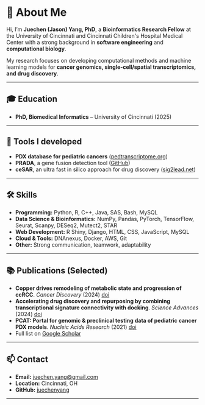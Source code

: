 # 👋 About Me

Hi, I’m **Juechen (Jason) Yang, PhD**, a **Bioinformatics Research Fellow** at the University of Cincinnati and Cincinnati Children's Hospital Medical Center with a strong background in **software engineering** and **computational biology**.  

My research focuses on developing computational methods and machine learning models for **cancer genomics, single-cell/spatial transcriptomics, and drug discovery**.

---

## 🎓 Education
- **PhD, Biomedical Informatics** – University of Cincinnati (2025)  

---

## 💼 Tools I developed
- **PDX database for pediatric cancers** ([pedtranscriptome.org](http://www.pedtranscriptome.org/))
- **PRADA**, a gene fusion detection tool ([GitHub](https://github.com/juechenyang/PRADA2))
- **ceSAR**, an ultra fast in silico approach for drug discovery ([sig2lead.net](http://sig2lead.net/))

---

## 🛠️ Skills
- **Programming:** Python, R, C++, Java, SAS, Bash, MySQL  
- **Data Science & Bioinformatics:** NumPy, Pandas, PyTorch, TensorFlow, Seurat, Scanpy, DESeq2, Mutect2, STAR  
- **Web Development:** R Shiny, Django, HTML, CSS, JavaScript, MySQL  
- **Cloud & Tools:** DNAnexus, Docker, AWS, Git  
- **Other:** Strong communication, teamwork, adaptability  

---

## 📚 Publications (Selected)
- **Copper drives remodeling of metabolic state and progression of ccRCC**. *Cancer Discovery* (2024) [doi](https://doi.org/10.1158/2159-8290.CD-24-0187)  
- **Accelerating drug discovery and repurposing by combining transcriptional signature connectivity with docking**. *Science Advances* (2024) [doi](https://doi.org/10.1126/sciadv.adj3010)  
- **PCAT: Portal for genomic & preclinical testing data of pediatric cancer PDX models**. *Nucleic Acids Research* (2021) [doi](https://doi.org/10.1093/nar/gkaa698)  
- Full list on [Google Scholar](https://scholar.google.com/citations?user=rPGiAYoAAAAJ&hl=en)  

---

## 📫 Contact
- **Email:** juechen.yang@gmail.com  
- **Location:** Cincinnati, OH  
- **GitHub:** [juechenyang](https://github.com/juechenyang)  

---
